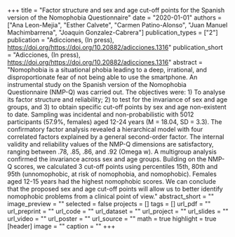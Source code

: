 +++
title = "Factor structure and sex and age cut-off points for the Spanish version of the Nomophobia Questionnaire"
date = "2020-01-01"
authors = ["Ana Leon-Mejia", "Esther Calvete", "Carmen Patino-Alonso", "Juan Manuel Machimbarrena", "Joaquin Gonzalez-Cabrera"]
publication_types = ["2"]
publication = "Adicciones, (In press), https://doi.org/https://doi.org/10.20882/adicciones.1316"
publication_short = "Adicciones, (In press), https://doi.org/https://doi.org/10.20882/adicciones.1316"
abstract = "Nomophobia is a situational phobia leading to a deep, irrational, and disproportionate fear of not being able to use the smartphone. An instrumental study on the Spanish version of the Nomophobia Questionnaire (NMP-Q) was carried out. The objectives were: 1) To analyse its factor structure and reliability; 2) to test for the invariance of sex and age groups, and 3) to obtain specific cut-off points by sex and age non-existent to date. Sampling was incidental and non-probabilistic with 5012 participants (57.9%, females) aged 12-24 years (M = 18.04, SD = 3.3). The confirmatory factor analysis revealed a hierarchical model with four correlated factors explained by a general second-order factor. The internal validity and reliability values of the NMP-Q dimensions are satisfactory, ranging between .78, .85, .86, and .92 (Omega w). A multigroup analysis confirmed the invariance across sex and age groups. Building on the NMP-Q scores, we calculated 3 cut-off points using percentiles 15th, 80th and 95th (unnomophobic, at risk of nomophobia, and nomophobic). Females aged 12-15 years had the highest nomophobic scores. We can conclude that the proposed sex and age cut-off points will allow us to better identify nomophobic problems from a clinical point of view."
abstract_short = ""
image_preview = ""
selected = false
projects = []
tags = []
url_pdf = ""
url_preprint = ""
url_code = ""
url_dataset = ""
url_project = ""
url_slides = ""
url_video = ""
url_poster = ""
url_source = ""
math = true
highlight = true
[header]
image = ""
caption = ""
+++
